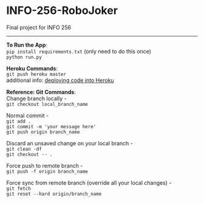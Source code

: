 # INFO-256-RoboJoker
Final project for INFO 256

***
**To Run the App**:  
`pip install requirements.txt` (only need to do this once)  
`python run.py`  

**Heroku Commands**:  
`git push heroku master`  
additional info: [deploying code into Heroku](https://devcenter.heroku.com/articles/git#deploying-code)

**Reference: Git Commands**:  
Change branch locally -  
`git checkout local_branch_name`  

Normal commit -  
`git add .`  
`git commit -m 'your message here'`  
`git push origin branch_name`  

Discard an unsaved change on your local branch -  
`git clean -df`  
`git checkout -- .`  

Force push to remote branch -   
`git push -f origin branch_name`  

Force sync from remote branch (override all your local changes) -   
`git fetch`  
`git reset --hard origin/branch_name`  
